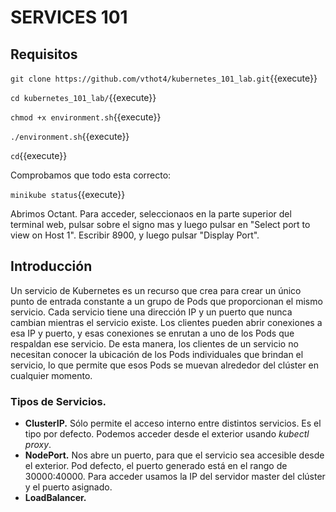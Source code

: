# SERVICES 101



## Requisitos

`git clone https://github.com/vthot4/kubernetes_101_lab.git`{{execute}}

`cd kubernetes_101_lab/`{{execute}}

`chmod +x environment.sh`{{execute}}

`./environment.sh`{{execute}}

`cd`{{execute}}

Comprobamos que todo esta correcto:

`minikube status`{{execute}}


Abrimos Octant. Para acceder, seleccionaos en la parte superior del terminal web, pulsar sobre el signo mas y luego pulsar en "Select port to view on Host 1". Escribir 8900, y luego pulsar "Display Port".



## Introducción

Un servicio de Kubernetes es un recurso que crea para crear un único punto de entrada constante a un grupo de Pods que proporcionan el mismo servicio. Cada servicio tiene una dirección IP y un puerto que nunca cambian mientras el servicio existe. Los clientes pueden abrir conexiones a esa IP y puerto, y esas conexiones se enrutan a uno de los Pods que respaldan ese servicio. De esta manera, los clientes de un servicio no necesitan conocer la ubicación de los Pods individuales que brindan el servicio, lo que permite que esos Pods se muevan alrededor del clúster en cualquier momento.





### Tipos de Servicios.



- **ClusterIP.** Sólo permite el acceso interno entre distintos servicios. Es el tipo por defecto. Podemos acceder desde el exterior usando *kubectl proxy*.
- **NodePort.** Nos abre un puerto, para que el servicio sea accesible desde el exterior. Pod defecto, el puerto generado está en el rango de 30000:40000. Para acceder usamos la IP del servidor master del clúster y el puerto asignado.
- **LoadBalancer.** 
